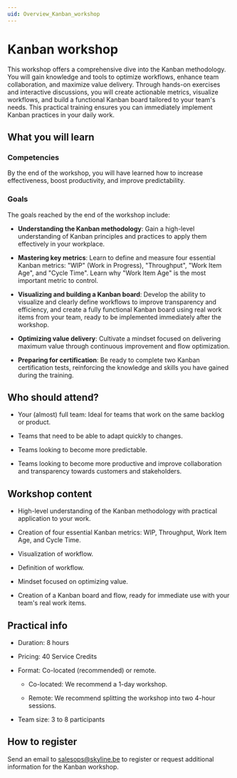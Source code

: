 ```yaml
---
uid: Overview_Kanban_workshop
---
```


# Kanban workshop

This workshop offers a comprehensive dive into the Kanban methodology. You will gain knowledge and tools to optimize workflows, enhance team collaboration, and maximize value delivery. Through hands-on exercises and interactive discussions, you will create actionable metrics, visualize workflows, and build a functional Kanban board tailored to your team's needs. This practical training ensures you can immediately implement Kanban practices in your daily work.

## What you will learn

### Competencies

By the end of the workshop, you will have learned how to increase effectiveness, boost productivity, and improve predictability.

### Goals

The goals reached by the end of the workshop include:

- **Understanding the Kanban methodology**: Gain a high-level understanding of Kanban principles and practices to apply them effectively in your workplace.

- **Mastering key metrics**: Learn to define and measure four essential Kanban metrics: "WIP" (Work in Progress), "Throughput", "Work Item Age", and "Cycle Time". Learn why "Work Item Age" is the most important metric to control.

- **Visualizing and building a Kanban board**: Develop the ability to visualize and clearly define workflows to improve transparency and efficiency, and create a fully functional Kanban board using real work items from your team, ready to be implemented immediately after the workshop.

- **Optimizing value delivery**: Cultivate a mindset focused on delivering maximum value through continuous improvement and flow optimization.

- **Preparing for certification**: Be ready to complete two Kanban certification tests, reinforcing the knowledge and skills you have gained during the training.

## Who should attend?

- Your (almost) full team: Ideal for teams that work on the same backlog or product.

- Teams that need to be able to adapt quickly to changes.

- Teams looking to become more predictable.

- Teams looking to become more productive and improve collaboration and transparency towards customers and stakeholders.

## Workshop content

- High-level understanding of the Kanban methodology with practical application to your work.

- Creation of four essential Kanban metrics: WIP, Throughput, Work Item Age, and Cycle Time.

- Visualization of workflow.

- Definition of workflow.

- Mindset focused on optimizing value.

- Creation of a Kanban board and flow, ready for immediate use with your team's real work items.

## Practical info

- Duration: 8 hours

- Pricing: 40 Service Credits

- Format: Co-located (recommended) or remote.

  - Co-located: We recommend a 1-day workshop.

  - Remote: We recommend splitting the workshop into two 4-hour sessions.

- Team size: 3 to 8 participants

## How to register

Send an email to [salesops@skyline.be](mailto:salesops@skyline.be?subject=Kanban%20Workshop%20request%20for%20information&body=Hi%2C%20I%27d%20like%20to%20register%20for%20the%20Kanban%20Workshop.%20You%20can%20contact%20me%20at%20this%20email%20address.) to register or request additional information for the Kanban workshop.
